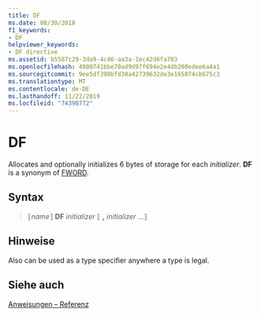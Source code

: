 ```yaml
---
title: DF
ms.date: 08/30/2018
f1_keywords:
- DF
helpviewer_keywords:
- DF directive
ms.assetid: b5587c29-3da9-4c46-aa3a-1ec42d6fa703
ms.openlocfilehash: 4900741bbe70ad9d97f694e2e4db200edee6a4a1
ms.sourcegitcommit: 9ee5df398bfd30a42739632de3e165874cb675c3
ms.translationtype: MT
ms.contentlocale: de-DE
ms.lasthandoff: 11/22/2019
ms.locfileid: "74398772"
---
```

# <a name="df"></a>DF

Allocates and optionally initializes 6 bytes of storage for each *initializer*. **DF** is a synonym of [FWORD](../../assembler/masm/fword.md).

## <a name="syntax"></a>Syntax

> ⟦*name*⟧ **DF** *initializer* ⟦ __,__ *initializer* ...⟧

## <a name="remarks"></a>Hinweise

Also can be used as a type specifier anywhere a type is legal.

## <a name="see-also"></a>Siehe auch

[Anweisungen – Referenz](../../assembler/masm/directives-reference.md)
